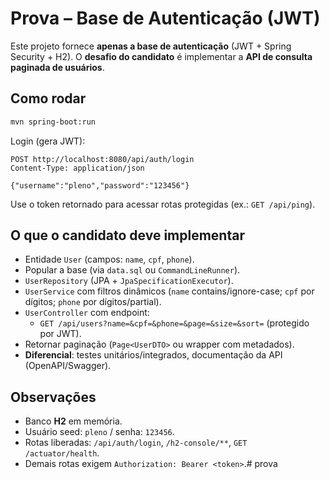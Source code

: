 # Prova – Base de Autenticação (JWT)

Este projeto fornece **apenas a base de autenticação** (JWT + Spring Security + H2). 
O **desafio do candidato** é implementar a **API de consulta paginada de usuários**.

## Como rodar

```bash
mvn spring-boot:run
```

Login (gera JWT):
```
POST http://localhost:8080/api/auth/login
Content-Type: application/json

{"username":"pleno","password":"123456"}
```

Use o token retornado para acessar rotas protegidas (ex.: `GET /api/ping`).

## O que o candidato deve implementar

- Entidade `User` (campos: `name`, `cpf`, `phone`).
- Popular a base (via `data.sql` ou `CommandLineRunner`).
- `UserRepository` (JPA + `JpaSpecificationExecutor`).
- `UserService` com filtros dinâmicos (`name` contains/ignore-case; `cpf` por dígitos; `phone` por dígitos/partial).
- `UserController` com endpoint:
  - `GET /api/users?name=&cpf=&phone=&page=&size=&sort=` (protegido por JWT).
- Retornar paginação (`Page<UserDTO>` ou wrapper com metadados).
- **Diferencial**: testes unitários/integrados, documentação da API (OpenAPI/Swagger).

## Observações

- Banco **H2** em memória.
- Usuário seed: `pleno` / senha: `123456`.
- Rotas liberadas: `/api/auth/login`, `/h2-console/**`, `GET /actuator/health`.
- Demais rotas exigem `Authorization: Bearer <token>`.# prova
